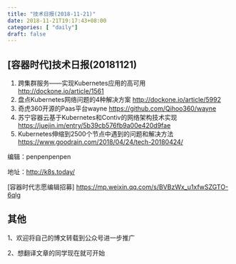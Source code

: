 ```yaml
--- 
title: "技术日报(2018-11-21)" 
date: 2018-11-21T19:17:43+08:00
categories: [ "daily"]
draft: false
---
```

## [容器时代]技术日报(20181121)

1. 跨集群服务——实现Kubernetes应用的高可用 http://dockone.io/article/1561
2. 盘点Kubernetes网络问题的4种解决方案 http://dockone.io/article/5992
3. 奇虎360开源的Paas平台wayne https://github.com/Qihoo360/wayne
4. 苏宁容器云基于Kubernetes和Contiv的网络架构技术实现 https://juejin.im/entry/5b39cb576fb9a00e420d9fae
5. Kubernetes伸缩到2500个节点中遇到的问题和解决方法 https://www.goodrain.com/2018/04/24/tech-20180424/

编辑：penpenpenpen

地址：http://k8s.today/

[容器时代志愿编辑招募] https://mp.weixin.qq.com/s/BVBzWx_u1xfwSZGTO-6qlg

## 其他

1、欢迎将自己的博文转载到公众号进一步推广

2、想翻译文章的同学现在就可开始
